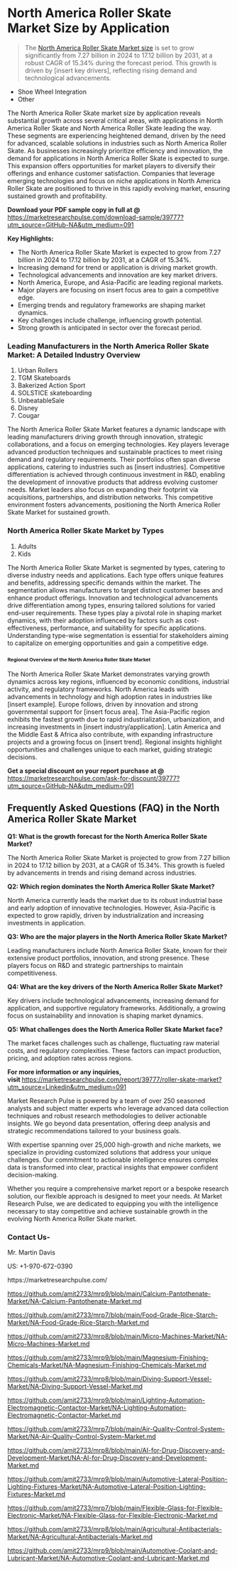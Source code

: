 <h1>North America Roller Skate Market&nbsp;Size by Application</h1><blockquote><p>The <a href="https://marketresearchpulse.com/download-sample/39777?utm_source=GitHub-NA&amp;utm_medium=091">North America Roller Skate Market size</a> is set to grow significantly from 7.27 billion in 2024 to 17.12 billion by 2031, at a robust CAGR of 15.34% during the forecast period. This growth is driven by [insert key drivers], reflecting rising demand and technological advancements.</p></blockquote><ul><li>Shoe Wheel Integration <li> Other</li></ul><p>The North America Roller Skate market size by application reveals substantial growth across several critical areas, with applications in North America Roller Skate and North America Roller Skate leading the way. These segments are experiencing heightened demand, driven by the need for advanced, scalable solutions in industries such as North America Roller Skate. As businesses increasingly prioritize efficiency and innovation, the demand for applications in North America Roller Skate is expected to surge. This expansion offers opportunities for market players to diversify their offerings and enhance customer satisfaction. Companies that leverage emerging technologies and focus on niche applications in North America Roller Skate are positioned to thrive in this rapidly evolving market, ensuring sustained growth and profitability.</p><p><strong>Download your PDF sample copy in full at @ </strong><a href="https://marketresearchpulse.com/download-sample/39777?utm_source=GitHub-NA&amp;utm_medium=091">https://marketresearchpulse.com/download-sample/39777?utm_source=GitHub-NA&amp;utm_medium=091</a></p><p><strong>Key Highlights: </strong></p><ul><li>The North America Roller Skate Market is expected to grow from 7.27 billion in 2024 to 17.12 billion by 2031, at a CAGR of 15.34%.</li><li>Increasing demand for trend or application is driving market growth.</li><li>Technological advancements and innovation are key market drivers.</li><li>North America, Europe, and Asia-Pacific are leading regional markets.</li><li>Major players are focusing on insert focus area to gain a competitive edge.</li><li>Emerging trends and regulatory frameworks are shaping market dynamics.</li><li>Key challenges include challenge, influencing growth potential.</li><li>Strong growth is anticipated in sector over the forecast period.</li></ul><h3>Leading Manufacturers in the North America Roller Skate Market: A Detailed Industry Overview</h3><ol><li>Urban Rollers</li><li>TGM Skateboards</li><li>Bakerized Action Sport</li><li>SOLSTICE skateboarding</li><li>UnbeatableSale</li><li>Disney</li><li>Cougar</li></ol><div class="flex max-w-full flex-col flex-grow"><div class="min-h-8 text-message flex w-full flex-col items-end gap-2 whitespace-normal break-words [.text-message+&amp;]:mt-5" dir="auto" data-message-author-role="assistant" data-message-id="fd8432e4-4910-450d-b182-61b7bfb0a01f" data-message-model-slug="gpt-4o"><div class="flex w-full flex-col gap-1 empty:hidden first:pt-[3px]"><div class="markdown prose w-full break-words dark:prose-invert light"><p>The North America Roller Skate Market features a dynamic landscape with leading manufacturers driving growth through innovation, strategic collaborations, and a focus on emerging technologies. Key players leverage advanced production techniques and sustainable practices to meet rising demand and regulatory requirements. Their portfolios often span diverse applications, catering to industries such as [insert industries]. Competitive differentiation is achieved through continuous investment in R&amp;D, enabling the development of innovative products that address evolving customer needs. Market leaders also focus on expanding their footprint via acquisitions, partnerships, and distribution networks. This competitive environment fosters advancements, positioning the North America Roller Skate Market for sustained growth.</p></div></div></div></div><h3>North America Roller Skate Market by Types</h3><ol><li>Adults <li> Kids</li></ol><div class="flex max-w-full flex-col flex-grow"><div class="min-h-8 text-message flex w-full flex-col items-end gap-2 whitespace-normal break-words [.text-message+&amp;]:mt-5" dir="auto" data-message-author-role="assistant" data-message-id="084470be-0bb7-4664-bddf-5156b4f41249" data-message-model-slug="gpt-4o-mini"><div class="flex w-full flex-col gap-1 empty:hidden first:pt-[3px]"><div class="markdown prose w-full break-words dark:prose-invert light"><p>The North America Roller Skate Market is segmented by types, catering to diverse industry needs and applications. Each type offers unique features and benefits, addressing specific demands within the market. The segmentation allows manufacturers to target distinct customer bases and enhance product offerings. Innovation and technological advancements drive differentiation among types, ensuring tailored solutions for varied end-user requirements. These types play a pivotal role in shaping market dynamics, with their adoption influenced by factors such as cost-effectiveness, performance, and suitability for specific applications. Understanding type-wise segmentation is essential for stakeholders aiming to capitalize on emerging opportunities and gain a competitive edge.</p></div></div></div></div><h3><span style="font-size: 11px;">Regional Overview of the North America Roller Skate Market</span></h3><div class="flex max-w-full flex-col flex-grow"><div class="min-h-8 text-message flex w-full flex-col items-end gap-2 whitespace-normal break-words [.text-message+&amp;]:mt-5" dir="auto" data-message-author-role="assistant" data-message-id="e9038762-ce64-4e30-91c9-9bd413514231" data-message-model-slug="gpt-4o-mini"><div class="flex w-full flex-col gap-1 empty:hidden first:pt-[3px]"><div class="markdown prose w-full break-words dark:prose-invert light"><p>The North America Roller Skate Market demonstrates varying growth dynamics across key regions, influenced by economic conditions, industrial activity, and regulatory frameworks. North America leads with advancements in technology and high adoption rates in industries like [insert example]. Europe follows, driven by innovation and strong governmental support for [insert focus area]. The Asia-Pacific region exhibits the fastest growth due to rapid industrialization, urbanization, and increasing investments in [insert industry/application]. Latin America and the Middle East &amp; Africa also contribute, with expanding infrastructure projects and a growing focus on [insert trend]. Regional insights highlight opportunities and challenges unique to each market, guiding strategic decisions.</p></div></div></div></div><p><strong>Get a special discount on your report purchase at @ </strong><a href="https://marketresearchpulse.com/ask-for-discount/39777?utm_source=GitHub-NA&amp;utm_medium=091">https://marketresearchpulse.com/ask-for-discount/39777?utm_source=GitHub-NA&amp;utm_medium=091</a></p><h2>Frequently Asked Questions (FAQ) in the North America Roller Skate Market</h2><p><strong>Q1: What is the growth forecast for the North America Roller Skate Market?</strong></p><p>The North America Roller Skate Market is projected to grow from 7.27 billion in 2024 to 17.12 billion by 2031, at a CAGR of 15.34%. This growth is fueled by advancements in trends and rising demand across industries.</p><p><strong>Q2: Which region dominates the North America Roller Skate Market?</strong></p><p>North America currently leads the market due to its robust industrial base and early adoption of innovative technologies. However, Asia-Pacific is expected to grow rapidly, driven by industrialization and increasing investments in application.</p><p><strong>Q3: Who are the major players in the North America Roller Skate Market?</strong></p><p>Leading manufacturers include North America Roller Skate, known for their extensive product portfolios, innovation, and strong presence. These players focus on R&amp;D and strategic partnerships to maintain competitiveness.</p><p><strong>Q4: What are the key drivers of the North America Roller Skate Market?</strong></p><p>Key drivers include technological advancements, increasing demand for application, and supportive regulatory frameworks. Additionally, a growing focus on sustainability and innovation is shaping market dynamics.</p><p><strong>Q5: What challenges does the North America Roller Skate Market face?</strong></p><p>The market faces challenges such as challenge, fluctuating raw material costs, and regulatory complexities. These factors can impact production, pricing, and adoption rates across regions.</p><p><strong>For more information or any inquiries, visit&nbsp;</strong><a href="https://marketresearchpulse.com/report/39777/roller-skate-market?utm_source=Linkedin&utm_medium=091">https://marketresearchpulse.com/report/39777/roller-skate-market?utm_source=Linkedin&utm_medium=091</a></p><p>Market Research Pulse is powered by a team of over 250 seasoned analysts and subject matter experts who leverage advanced data collection techniques and robust research methodologies to deliver actionable insights. We go beyond data presentation, offering deep analysis and strategic recommendations tailored to your business goals.</p><p>With expertise spanning over 25,000 high-growth and niche markets, we specialize in providing customized solutions that address your unique challenges. Our commitment to actionable intelligence ensures complex data is transformed into clear, practical insights that empower confident decision-making.</p><p>Whether you require a comprehensive market report or a bespoke research solution, our flexible approach is designed to meet your needs. At Market Research Pulse, we are dedicated to equipping you with the intelligence necessary to stay competitive and achieve sustainable growth in the evolving North America Roller Skate market.</p><h3><strong>Contact Us-</strong></h3><p>Mr. Martin Davis</p><p>US: +1-970-672-0390</p><p>https://marketresearchpulse.com/</p><p><a href="https://github.com/amit2733/mrp9/blob/main/Calcium-Pantothenate-Market/NA-Calcium-Pantothenate-Market.md">https://github.com/amit2733/mrp9/blob/main/Calcium-Pantothenate-Market/NA-Calcium-Pantothenate-Market.md</a></p><p><a href="https://github.com/amit2733/mrp7/blob/main/Food-Grade-Rice-Starch-Market/NA-Food-Grade-Rice-Starch-Market.md">https://github.com/amit2733/mrp7/blob/main/Food-Grade-Rice-Starch-Market/NA-Food-Grade-Rice-Starch-Market.md</a></p><p><a href="https://github.com/amit2733/mrp8/blob/main/Micro-Machines-Market/NA-Micro-Machines-Market.md">https://github.com/amit2733/mrp8/blob/main/Micro-Machines-Market/NA-Micro-Machines-Market.md</a></p><p><a href="https://github.com/amit2733/mrp9/blob/main/Magnesium-Finishing-Chemicals-Market/NA-Magnesium-Finishing-Chemicals-Market.md">https://github.com/amit2733/mrp9/blob/main/Magnesium-Finishing-Chemicals-Market/NA-Magnesium-Finishing-Chemicals-Market.md</a></p><p><a href="https://github.com/amit2733/mrp8/blob/main/Diving-Support-Vessel-Market/NA-Diving-Support-Vessel-Market.md">https://github.com/amit2733/mrp8/blob/main/Diving-Support-Vessel-Market/NA-Diving-Support-Vessel-Market.md</a></p><p><a href="https://github.com/amit2733/mrp9/blob/main/Lighting-Automation-Electromagnetic-Contactor-Market/NA-Lighting-Automation-Electromagnetic-Contactor-Market.md">https://github.com/amit2733/mrp9/blob/main/Lighting-Automation-Electromagnetic-Contactor-Market/NA-Lighting-Automation-Electromagnetic-Contactor-Market.md</a></p><p><a href="https://github.com/amit2733/mrp7/blob/main/Air-Quality-Control-System-Market/NA-Air-Quality-Control-System-Market.md">https://github.com/amit2733/mrp7/blob/main/Air-Quality-Control-System-Market/NA-Air-Quality-Control-System-Market.md</a></p><p><a href="https://github.com/amit2733/mrp8/blob/main/AI-for-Drug-Discovery-and-Development-Market/NA-AI-for-Drug-Discovery-and-Development-Market.md">https://github.com/amit2733/mrp8/blob/main/AI-for-Drug-Discovery-and-Development-Market/NA-AI-for-Drug-Discovery-and-Development-Market.md</a></p><p><a href="https://github.com/amit2733/mrp9/blob/main/Automotive-Lateral-Position-Lighting-Fixtures-Market/NA-Automotive-Lateral-Position-Lighting-Fixtures-Market.md">https://github.com/amit2733/mrp9/blob/main/Automotive-Lateral-Position-Lighting-Fixtures-Market/NA-Automotive-Lateral-Position-Lighting-Fixtures-Market.md</a></p><p><a href="https://github.com/amit2733/mrp7/blob/main/Flexible-Glass-for-Flexible-Electronic-Market/NA-Flexible-Glass-for-Flexible-Electronic-Market.md">https://github.com/amit2733/mrp7/blob/main/Flexible-Glass-for-Flexible-Electronic-Market/NA-Flexible-Glass-for-Flexible-Electronic-Market.md</a></p><p><a href="https://github.com/amit2733/mrp8/blob/main/Agricultural-Antibacterials-Market/NA-Agricultural-Antibacterials-Market.md">https://github.com/amit2733/mrp8/blob/main/Agricultural-Antibacterials-Market/NA-Agricultural-Antibacterials-Market.md</a></p><p><a href="https://github.com/amit2733/mrp9/blob/main/Automotive-Coolant-and-Lubricant-Market/NA-Automotive-Coolant-and-Lubricant-Market.md">https://github.com/amit2733/mrp9/blob/main/Automotive-Coolant-and-Lubricant-Market/NA-Automotive-Coolant-and-Lubricant-Market.md</a></p>
